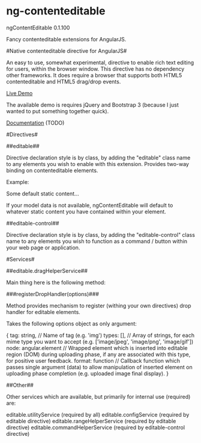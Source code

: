 ng-contenteditable
==================

ngContentEditable 0.1.100

Fancy contenteditable extensions for AngularJS.


#Native contenteditable directive for AngularJS#

An easy to use, somewhat experimental, directive to enable rich text editing for users, within the browser window. This directive has no dependency other frameworks. It does require a browser that supports both HTML5 contenteditable and HTML5 drag/drop events.

[Live Demo](http://inchsurf.com/ng-contenteditable/)

The available demo is requires jQuery and Bootstrap 3 (because I just wanted to put something together quick).

[Documentation](https://github.com/cathalsurfs/ng-contenteditable/wiki) (TODO)

#Directives#

##editable##

Directive declaration style is by class, by adding the "editable" class name to any elements you wish to enable with this extension. Provides two-way binding on contenteditable elements. 

Example:

<div class="editable" data-ng-model="your.data.model">Some default static content...</div>

If your model data is not available, ngContentEditable will default to whatever static content you have contained within your element.

##editable-control##

Directive declaration style is by class, by adding the "editable-control" class name to any elements you wish to function as a command / button within your web page or application.

#Services#

##editable.dragHelperService##

Main thing here is the following method:

###registerDropHandler(options)###

Method provides mechanism to register (withing your own directives) drop handler for editable elements.

Takes the following options object as only argument:

{
	tag: string, 			// Name of tag (e.g. 'img')
	types: [], 				// Array of strings, for each mime type you want to accept (e.g. ['image/jpeg', 'image/png', 'image/gif'])
	node: angular.element 	// Wrapped element which is inserted into editable region (DOM) during uploading phase, if any are associated with this type, for positive user feedback.
	format: function 		// Callback function which passes single argument (data) to allow manipulation of inserted element on uploading phase completion (e.g. uploaded image final display).
}

##Other##

Other services which are available, but primarily for internal use (required) are:

editable.utilityService (required by all)
editable.configService (required by editable directive)
editable.rangeHelperService (required by editable directive)
editable.commandHelperService (required by editable-control directive)
